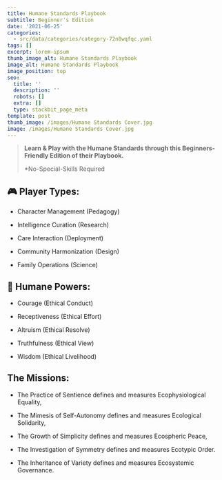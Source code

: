```yaml
---
title: Humane Standards Playbook
subtitle: Beginner's Edition
date: '2021-06-25'
categories:
  - src/data/categories/category-72n8wqfqc.yaml
tags: []
excerpt: lorem-ipsum
thumb_image_alt: Humane Standards Playbook
image_alt: Humane Standards Playbook
image_position: top
seo:
  title: ''
  description: ''
  robots: []
  extra: []
  type: stackbit_page_meta
template: post
thumb_image: /images/Humane Standards Cover.jpg
image: /images/Humane Standards Cover.jpg
---
```

> **Learn & Play with the Humane Standards through this Beginners-Friendly Edition of their Playbook.**
>
> \*No-Special-Skills Required

## 🎮 Player Types:

*   Character Management (Pedagogy)

*   Intelligence Curation (Research)

*   Care Interaction (Deployment)

*   Community Harmonization (Design)

*   Family Operations (Science)

## 📐 Humane Powers:

*   Courage (Ethical Conduct)

*   Receptiveness (Ethical Effort)

*   Altruism (Ethical Resolve)

*   Truthfulness (Ethical View)

*   Wisdom (Ethical Livelihood)

## The Missions:

*   The Practice of Sentience defines and measures Ecophysiological Equality,

*   The Mimesis of Self-Autonomy defines and measures Ecological Solidarity,

*   The Growth of Simplicity defines and measures Ecospheric Peace,

*   The Investigation of Symmetry defines and measures Ecotypic Order.

*   The Inheritance of Variety defines and measures Ecosystemic Governance.
